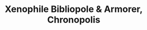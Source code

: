 ---
title: "Xenophile Bibliopole & Armorer, Chronopolis"
url: /richland/xenophile-bibliopole-and-armorer-chronopolis/
shop: books
---
